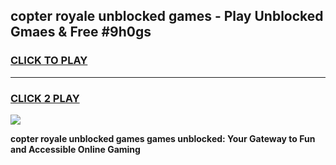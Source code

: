 
## copter royale unblocked games - Play Unblocked Gmaes & Free #9h0gs
<h3>
<a href="https://news.freeplayer.one?title=copter_royale_unblocked_games&ref=03M">CLICK TO PLAY</a></h3>
<hr>

<h3>
<a href="https://news.freeplayer.one?title=copter_royale_unblocked_games&ref=03M">CLICK 2 PLAY</a>
  
</h3>

<a href="https://news.freeplayer.one?title=copter_royale_unblocked_games&ref=03M"><img src="https://clearcache.store/games.png"></a>


**copter royale unblocked games games unblocked: Your Gateway to Fun and Accessible Online Gaming**
